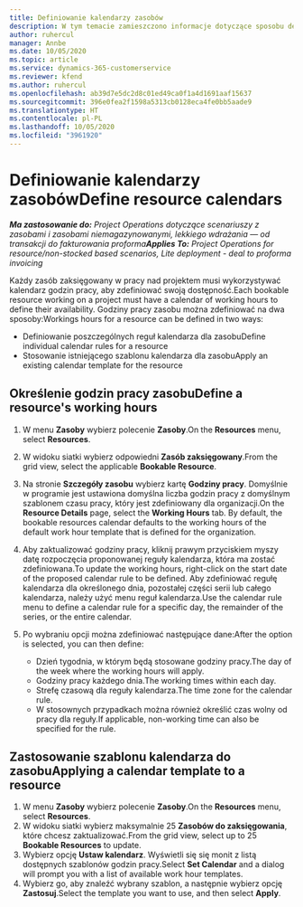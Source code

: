 ```yaml
---
title: Definiowanie kalendarzy zasobów
description: W tym temacie zamieszczono informacje dotyczące sposobu definiowania kalendarzy godzin pracy dla zasobów w Project Operations.
author: ruhercul
manager: Annbe
ms.date: 10/05/2020
ms.topic: article
ms.service: dynamics-365-customerservice
ms.reviewer: kfend
ms.author: ruhercul
ms.openlocfilehash: ab39d7e5dc2d8c01ed49ca0f1a4d1691aaf15637
ms.sourcegitcommit: 396e0fea2f1598a5313cb0128eca4fe0bb5aade9
ms.translationtype: HT
ms.contentlocale: pl-PL
ms.lasthandoff: 10/05/2020
ms.locfileid: "3961920"
---
```

# <a name="define-resource-calendars"></a><span data-ttu-id="5b64e-103">Definiowanie kalendarzy zasobów</span><span class="sxs-lookup"><span data-stu-id="5b64e-103">Define resource calendars</span></span>

<span data-ttu-id="5b64e-104">_**Ma zastosowanie do:** Project Operations dotyczące scenariuszy z zasobami i zasobami niemagazynowanymi, lekkiego wdrażania — od transakcji do fakturowania proforma_</span><span class="sxs-lookup"><span data-stu-id="5b64e-104">_**Applies To:** Project Operations for resource/non-stocked based scenarios, Lite deployment - deal to proforma invoicing_</span></span>

<span data-ttu-id="5b64e-105">Każdy zasób zaksięgowany w pracy nad projektem musi wykorzystywać kalendarz godzin pracy, aby zdefiniować swoją dostępność.</span><span class="sxs-lookup"><span data-stu-id="5b64e-105">Each bookable resource working on a project must have a calendar of working hours to define their availability.</span></span> <span data-ttu-id="5b64e-106">Godziny pracy zasobu można zdefiniować na dwa sposoby:</span><span class="sxs-lookup"><span data-stu-id="5b64e-106">Workings hours for a resource can be defined in two ways:</span></span> 

   - <span data-ttu-id="5b64e-107">Definiowanie poszczególnych reguł kalendarza dla zasobu</span><span class="sxs-lookup"><span data-stu-id="5b64e-107">Define individual calendar rules for a resource</span></span>
   - <span data-ttu-id="5b64e-108">Stosowanie istniejącego szablonu kalendarza dla zasobu</span><span class="sxs-lookup"><span data-stu-id="5b64e-108">Apply an existing calendar template for the resource</span></span>

## <a name="define-a-resources-working-hours"></a><span data-ttu-id="5b64e-109">Określenie godzin pracy zasobu</span><span class="sxs-lookup"><span data-stu-id="5b64e-109">Define a resource's working hours</span></span>

1. <span data-ttu-id="5b64e-110">W menu **Zasoby** wybierz polecenie **Zasoby**.</span><span class="sxs-lookup"><span data-stu-id="5b64e-110">On the **Resources** menu, select **Resources**.</span></span>
2. <span data-ttu-id="5b64e-111">W widoku siatki wybierz odpowiedni **Zasób zaksięgowany**.</span><span class="sxs-lookup"><span data-stu-id="5b64e-111">From the grid view, select the applicable **Bookable Resource**.</span></span>
3. <span data-ttu-id="5b64e-112">Na stronie **Szczegóły zasobu** wybierz kartę **Godziny pracy**. Domyślnie w programie jest ustawiona domyślna liczba godzin pracy z domyślnym szablonem czasu pracy, który jest zdefiniowany dla organizacji.</span><span class="sxs-lookup"><span data-stu-id="5b64e-112">On the **Resource Details** page, select the **Working Hours** tab. By default, the bookable resources calendar defaults to the working hours of the default work hour template that is defined for the organization.</span></span>
4. <span data-ttu-id="5b64e-113">Aby zaktualizować godziny pracy, kliknij prawym przyciskiem myszy datę rozpoczęcia proponowanej reguły kalendarza, która ma zostać zdefiniowana.</span><span class="sxs-lookup"><span data-stu-id="5b64e-113">To update the working hours, right-click on the start date of the proposed calendar rule to be defined.</span></span> <span data-ttu-id="5b64e-114">Aby zdefiniować regułę kalendarza dla określonego dnia, pozostałej części serii lub całego kalendarza, należy użyć menu reguł kalendarza.</span><span class="sxs-lookup"><span data-stu-id="5b64e-114">Use the calendar rule menu to define a calendar rule for a specific day, the remainder of the series, or the entire calendar.</span></span>
5. <span data-ttu-id="5b64e-115">Po wybraniu opcji można zdefiniować następujące dane:</span><span class="sxs-lookup"><span data-stu-id="5b64e-115">After the option is selected, you can then define:</span></span>

    - <span data-ttu-id="5b64e-116">Dzień tygodnia, w którym będą stosowane godziny pracy.</span><span class="sxs-lookup"><span data-stu-id="5b64e-116">The day of the week where the working hours will apply.</span></span>
    - <span data-ttu-id="5b64e-117">Godziny pracy każdego dnia.</span><span class="sxs-lookup"><span data-stu-id="5b64e-117">The working times within each day.</span></span>
    - <span data-ttu-id="5b64e-118">Strefę czasową dla reguły kalendarza.</span><span class="sxs-lookup"><span data-stu-id="5b64e-118">The time zone for the calendar rule.</span></span>
    - <span data-ttu-id="5b64e-119">W stosownych przypadkach można również określić czas wolny od pracy dla reguły.</span><span class="sxs-lookup"><span data-stu-id="5b64e-119">If applicable, non-working time can also be specified for the rule.</span></span>

## <a name="applying-a-calendar-template-to-a-resource"></a><span data-ttu-id="5b64e-120">Zastosowanie szablonu kalendarza do zasobu</span><span class="sxs-lookup"><span data-stu-id="5b64e-120">Applying a calendar template to a resource</span></span>

1. <span data-ttu-id="5b64e-121">W menu **Zasoby** wybierz polecenie **Zasoby**.</span><span class="sxs-lookup"><span data-stu-id="5b64e-121">On the **Resources** menu, select **Resources**.</span></span>
2. <span data-ttu-id="5b64e-122">W widoku siatki wybierz maksymalnie 25 **Zasobów do zaksięgowania**, które chcesz zaktualizować.</span><span class="sxs-lookup"><span data-stu-id="5b64e-122">From the grid view, select up to 25 **Bookable Resources** to update.</span></span>
3. <span data-ttu-id="5b64e-123">Wybierz opcję **Ustaw kalendarz**. Wyświetli się się monit z listą dostępnych szablonów godzin pracy.</span><span class="sxs-lookup"><span data-stu-id="5b64e-123">Select **Set Calendar** and a dialog will prompt you with a list of available work hour templates.</span></span>
4. <span data-ttu-id="5b64e-124">Wybierz go, aby znaleźć wybrany szablon, a następnie wybierz opcję **Zastosuj**.</span><span class="sxs-lookup"><span data-stu-id="5b64e-124">Select the template you want to use, and then select **Apply**.</span></span>
